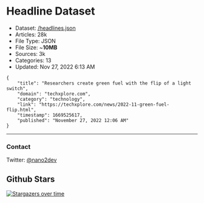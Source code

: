 # Headline Dataset

- Dataset: [/headlines.json](https://raw.githubusercontent.com/fwd/news/master/headlines.json) 
- Articles: 28k
- File Type: JSON
- File Size: ~**10MB**
- Sources: 3k
- Categories: 13
- Updated: Nov 27, 2022 6:13 AM

```
{
    "title": "Researchers create green fuel with the flip of a light switch",
    "domain": "techxplore.com",
    "category": "technology",
    "link": "https://techxplore.com/news/2022-11-green-fuel-flip.html",
    "timestamp": 1669525617,
    "published": "November 27, 2022 12:06 AM"
}
```

---

### Contact 

Twitter: [@nano2dev](https://twitter.com/nano2dev)

## Github Stars

[![Stargazers over time](https://starchart.cc/fwd/news.svg)](https://starchart.cc/fwd/news)
